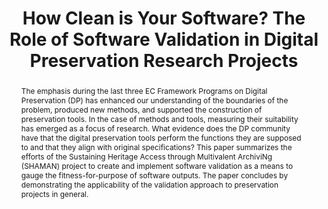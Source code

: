 ---
abstract: The emphasis during the last three EC Framework Programs on Digital Preservation
  (DP) has enhanced our understanding of the boundaries of the problem, produced new
  methods, and supported the construction of preservation tools. In the case of methods
  and tools, measuring their suitability has emerged as a focus of research. What
  evidence does the DP community have that the digital preservation tools perform
  the functions they are supposed to and that they align with original specifications?
  This paper summarizes the efforts of the Sustaining Heritage Access through Multivalent
  ArchiviNg (SHAMAN) project to create and implement software validation as a means
  to gauge the fitness-for-purpose of software outputs. The paper concludes by demonstrating
  the applicability of the validation approach to preservation projects in general.
creators:
- Konstantelos, Leo
- Ross, Seamus
- Innocenti, Perla
date: null
document_url: https://services.phaidra.univie.ac.at/api/object/o:294270/download
grand_parent: iPRES
institutions: []
keywords:
- singapore
- digital preservation
- software validation
- evaluation
- shaman
landing_page_url: https://phaidra.univie.ac.at/o:294270
language: eng
layout: publication
license: CC BY-SA 3.0 AT
notes_url: null
parent: iPRES 2011
presentation_url: null
publication_type: paper
size: 469361
source_name: iPRES
title: How Clean is Your Software? The Role of Software Validation in Digital Preservation
  Research Projects
year: 2011
---
